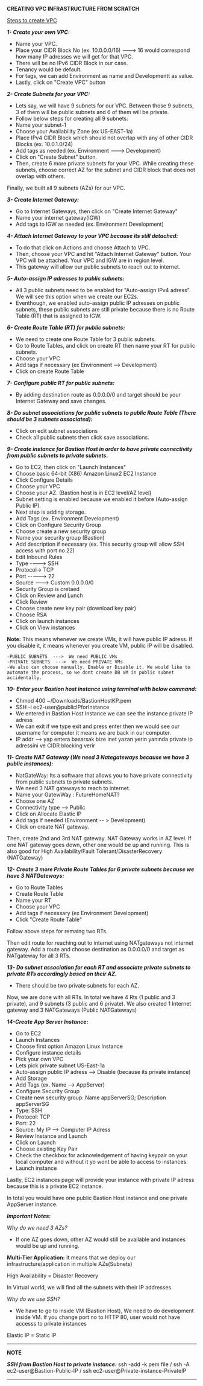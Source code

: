 **CREATING VPC INFRASTRUCTURE FROM SCRATCH**

<u>Steps to create VPC</u>

**_1- Create your own VPC:_**

 - Name your VPC.
 - Place your CIDR Block No (ex. 10.0.0.0/16) ---> 16 would correspond how many IP adresses we will get for that VPC.
 - There will be no IPv6 CIDR Block in our case.
 - Tenancy would be default.
 - For tags, we can add Environment as name and Developmentt as value. 
 - Lastly, click on "Create VPC" button

**_2- Create Subnets for your VPC:_**

 - Lets say, we will have 9 subnets for our VPC. Between those 9 subnets, 3 of them will be public subnets and 6 of them will be private.
 - Follow below steps for creating all 9 subnets:
 - Name your subnet-1 
 - Choose your Availability Zone (ex US-EAST-1a)
 - Place IPv4 CIDR Block which should not overlap with any of other CIDR Blocks (ex. 10.0.1.0/24)
 - Add tags as needed (ex. Environment ---> Development)
 - Click on "Create Subnet" button.
 - Then, create 6 more private subnets for your VPC. While creating these subnets, choose correct AZ for the subnet and CIDR block that does not overlap with           others.  

 Finally, we built all 9 subnets (AZs) for our VPC.

**_3- Create Internet Gateway:_**

  - Go to Internet Gateways, then click on "Create Internet Gateway"
  - Name your internet gateway(IGW)
  - Add tags to IGW as needed (ex. Environment Development)

**_4- Attach Internet Gateway to your VPC because its still detached:_**

   - To do that click on Actions and choose Attach to VPC.
   - Then, choose your VPC and hit "Attach Internet Gateway" button. Your VPC will be attached. Your VPC and IGW are in region level.
   - This gateway will allow our public subnets to reach out to internet.

**_5- Auto-assign IP adresses to public subnets:_**

   - All 3 public subnets need to be enabled for "Auto-assign IPv4 adress". We will see this option when we create our EC2s.
   - Eventhough, we enabled auto-assign public IP adresses on public subnets, these public subnets are still private because there is no Route Table (RT) that is         assigned to IGW. 

**_6- Create Route Table (RT) for public subnets:_**

   - We need to create one Route Table for 3 public subnets. 
   - Go to Route Tables, and click on create RT then name your RT for public subnets.
   - Choose your VPC
   - Add tags if necessary (ex Environment --> Development)
   - Click on create Route Table

**_7- Configure public RT for public subnets:_** 

   - By adding destination route as 0.0.0.0/0 and target should be your Internet Gateway and save changes.

**_8- Do subnet associations for public subnets to public Route Table (There should be 3 subnets associated):_**

   - Click on edit subnet associations
   - Check all public subnets then click save associations.

**_9- Create instance for Bastion Host in order to have private connectivity from public subnets to private subnets._**

   - Go to EC2, then click on "Launch Instances"
   - Choose basic 64-bit (X86) Amazon Linux2 EC2 Instance
   - Click Configure Details
   - Choose your VPC
   - Choose your AZ.  (Bastion host is in EC2 level/AZ level)
   - Subnet setting is enabled because we enabled it before (Auto-assign Public IP).    
   - Next step is adding storage.
   - Add Tags (ex. Environment Development)
   - Click on Configure Security Group
   - Choose create a new security group  
   - Name your security group (Bastion)
   - Add description if necessary (ex. This security group will allow SSH access with port no 22)
   - Edit Inbound Rules
   - Type ----> SSH
   - Protocol-> TCP
   - Port -----> 22
   - Source ---> Custom 0.0.0.0/0
   - Security Group is cretaed
   - Click on Review and Lunch
   - Click Review 
   - Choose create new key pair (download key pair)
   - Choose RSA
   - Click on launch instances
   - Click on View instances

   **Note:** This means whenever we create VMs, it will have public IP adress. If you disable it, it means whenever you create VM, public IP will be disabled.
   
    -PUBLIC SUBNETS  --->  We need PUBLIC VMs
    -PRIVATE SUBNETS  --->  We need PRIVATE VMs
    -We also can choose manually. Enable or Disable it. We would like to automate the process, so we dont create DB VM in public subnet accidentally.
    

**_10- Enter your Bastion host instance using terminal with below command:_**

   - Chmod 400 ~/Downloads/BastionHostKP.pem
   - SSH -i ec2-user@publicIPforInstance
   - We entered in Bastion Host Instance we can see the instance private IP adress
   - We can exit if we type exit and press enter then we would see our username for computer it means we are back in our computer.
   - IP addr   —> yap entera basarsak bize inet yazan yerin yanında private ip adressini ve CIDR blocking verir

**_11- Create NAT Gateway (We need 3 Nategateways because we have 3 public instances):_**

   - NatGateWay: Its a software that allows you to have private connectivity from public subnets to private subnets.
   - We need 3 NAT gateways to reach to internet. 
   - Name your GatewWay : FutureHomeNAT?
   - Choose one AZ 
   - Connectivity type --> Public
   - Click on Allocate Elastic IP
   - Add tags if needed (Environment -- > Development)
   - Click on create NAT gateway.

Then, create 2nd and 3rd NAT gateway. NAT Gateway works in AZ level. If one NAT gateway goes down, other one would be up and running.
This is also good for High Availability/Fault Tolerant/DisasterRecovery (NATGateway)

**_12- Create 3 more Private Route Tables for 6 private subnets because we have 3 NATGateways:_**

   - Go to Route Tables
   - Create Route Table
   - Name your RT
   - Choose your VPC
   - Add tags if necessary (ex Environment Development)
   - Click "Create Route Table"

Follow above steps for remaing two RTs.

Then edit route for reaching out to internet using NATgateways not internet gateway. Add a route and choose destination as 0.0.0.0/0 and target as NATgateway for all 3 RTs.

**_13- Do subnet association for each RT and associate private subnets to private RTs accordingly based on their AZ._**

- There should be two private subnets for each AZ. 

Now, we are done with all RTs. In total we have 4 Rts (1 public and 3 private), and 9 subnets (3 public and 6 private). We also created 1 Internet gateway and 3 NATGateways (Public NATGateways)

**_14-Create App Server Instance:_**

 - Go to EC2
 - Launch Instances
 - Choose first option Amazon Linux Instance
 - Configure instance details
 - Pick your own VPC
 - Lets pick private subnet US-East-1a
 - Auto-assign public IP adress --> Disable (because its private instance)
 - Add Storage
 - Add Tags (ex. Name   --> AppServer)
 - Configure Security Group
 - Create new security group: Name  appServerSG;   Description   appServerSG 
 - Type: SSH
 - Protocol: TCP
 - Port: 22
 - Source: My IP --> Computer IP Adress
 - Review Instance and Launch
 - Click on Launch
 - Choose existing Key Pair
 - Check the checkbox for acknowledgement of having keypair on your local computer and without it yo wont be able to access to instances.
 - Launch instance

Lastly, EC2 instances page will provide your instance with private IP adress because this is a private EC2 instance. 

In total you would have one public Bastion Host instance and one private AppServer instance.


**_Important Notes:_** 

_Why do we need 3 AZs?_

 - If one AZ goes down, other AZ would still be available and instances would be up and running.

**Multi-Tier Application:** It means that we deploy our infrastructure/application in multiple AZs(Subnets)  

High Availability = Disaster Recovery  

In Virtual world, we will find all the subnets with their IP addresses.

_Why do we use SSH?_

 - We have to go to inside VM (Bastion Host), We need to do development inside VM.
   If you change port no to HTTP 80, user would not have accesss to private instances

Elastic IP = Static IP




---
**NOTE**

**_SSH from Bastion Host to private instance:_**
ssh -add -k pem file  /
ssh -A ec2-user@Bastion-Public-IP  /
ssh ec2-user@Private-instance-PrivateIP

---
  

